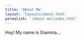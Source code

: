 ```yaml
---
title: 'About Me'
layout: 'layouts/about.html'
permalink: '/about-me/index.html'
---
```


Hey! My name is Giamma...
